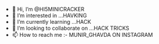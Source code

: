 - 👋 Hi, I’m @HI5MINICRACKER
- 👀 I’m interested in ...HAVKING
- 🌱 I’m currently learning ...HACK
- 💞️ I’m looking to collaborate on ...HACK TRICKS
- 📫 How to reach me :- MUNIR_GHAVDA ON INSTAGRAM

<!---
HI5MINICRACKER/HI5MINICRACKER is a ✨ special ✨ repository because its `README.md` (this file) appears on your GitHub profile.
You can click the Preview link to take a look at your changes.
--->
